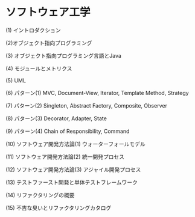 # ソフトウェア工学


(1) イントロダクション
 

(2)オブジェクト指向プログラミング

(3) オブジェクト指向プログラミング言語とJava

(4) モジュールとメトリクス
  
(5) UML
 
(6) パターン(1) MVC, Document-View, Iterator, Template Method, Strategy
  
(7) パターン(2) Singleton, Abstract Factory, Composite, Observer
  

(8) パターン(3) Decorator, Adapter, State
  

(9) パターン(4) Chain of Responsibility, Command

(10) ソフトウェア開発方法論(1) ウォーターフォールモデル

(11) ソフトウェア開発方法論(2) 統一開発プロセス

(12) ソフトウェア開発方法論(3) アジャイル開発プロセス

(13) テストファースト開発と単体テストフレームワーク

(14) リファクタリングの概要

(15) 不吉な臭いとリファクタリングカタログ
